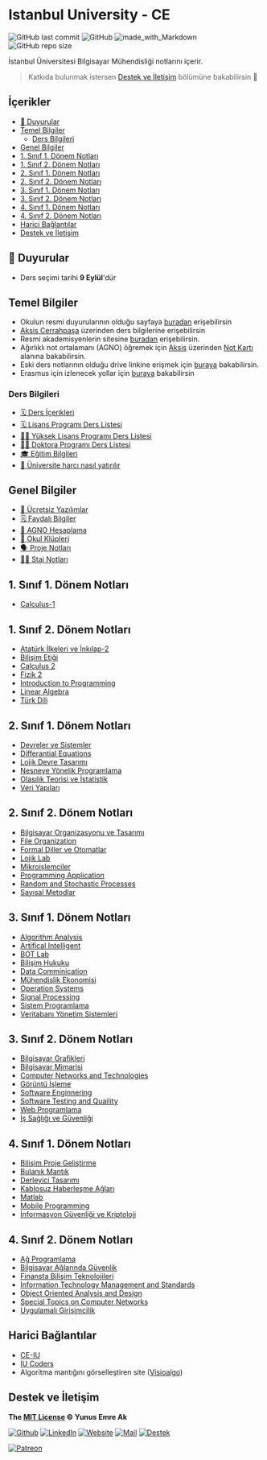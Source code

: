 # Istanbul University - CE <!-- omit in toc -->

![GitHub last commit](https://img.shields.io/github/last-commit/yedhrab/IstanbulUniversity-CE.svg?label=Son%20G%C3%BCncelleme&style=popout)
![GitHub](https://img.shields.io/github/license/yedhrab/IstanbulUniversity-CE.svg?label=Lisans&style=popout)
![made_with_Markdown](https://img.shields.io/badge/%C4%B0%C3%A7erik-Markdown-blue.svg)
![GitHub repo size](https://img.shields.io/github/repo-size/yedhrab/IstanbulUniversity-CE.svg?label=Boyut&style=popout)

İstanbul Üniversitesi Bilgisayar Mühendisliği notlarını içerir.

> Katkıda bulunmak istersen [Destek ve İletişim](#destek-ve-iletişim) bölümüne bakabilirsin 🤗

## İçerikler <!-- omit in toc -->

- [📢 Duyurular](#%F0%9F%93%A2-Duyurular)
- [Temel Bilgiler](#Temel-Bilgiler)
  - [Ders Bilgileri](#Ders-Bilgileri)
- [Genel Bilgiler](#Genel-Bilgiler)
- [1. Sınıf 1. Dönem Notları](#1-S%C4%B1n%C4%B1f-1-D%C3%B6nem-Notlar%C4%B1)
- [1. Sınıf 2. Dönem Notları](#1-S%C4%B1n%C4%B1f-2-D%C3%B6nem-Notlar%C4%B1)
- [2. Sınıf 1. Dönem Notları](#2-S%C4%B1n%C4%B1f-1-D%C3%B6nem-Notlar%C4%B1)
- [2. Sınıf 2. Dönem Notları](#2-S%C4%B1n%C4%B1f-2-D%C3%B6nem-Notlar%C4%B1)
- [3. Sınıf 1. Dönem Notları](#3-S%C4%B1n%C4%B1f-1-D%C3%B6nem-Notlar%C4%B1)
- [3. Sınıf 2. Dönem Notları](#3-S%C4%B1n%C4%B1f-2-D%C3%B6nem-Notlar%C4%B1)
- [4. Sınıf 1. Dönem Notları](#4-S%C4%B1n%C4%B1f-1-D%C3%B6nem-Notlar%C4%B1)
- [4. Sınıf 2. Dönem Notları](#4-S%C4%B1n%C4%B1f-2-D%C3%B6nem-Notlar%C4%B1)
- [Harici Bağlantılar](#Harici-Ba%C4%9Flant%C4%B1lar)
- [Destek ve İletişim](#Destek-ve-%C4%B0leti%C5%9Fim)

## 📢 Duyurular

- Ders seçimi tarihi **9 Eylül**'dür

## Temel Bilgiler

- Okulun resmi duyurularının olduğu sayfaya [buradan][i̇ü - cerrahpaşa duyurular] erişebilirsin
- [Aksis Cerrahpaşa] üzerinden ders bilgilerine erişebilirsin
- Resmi akademisyenlerin sitesine [buradan][akademisyenler] erişebilirsin.
- Ağırlıklı not ortalamanı (AGNO) öğremek için [Aksis][aksis cerrahpaşa] üzerinden [Not Kartı][aksis not kartı] alanına bakabilirsin.
- Eski ders notlarının olduğu drive linkine erişmek için [buraya][drive] bakabilirsin.
- Erasmus için izlenecek yollar için [buraya][erasmus] bakabilirsin

### Ders Bilgileri

- [🗓 Ders İçerikleri][ders i̇çerikleri]
- [🗓 Lisans Programı Ders Listesi][lisans programı ders listesi]
- [👨‍🏫 Yüksek Lisans Programı Ders Listesi][yüksek lisans programı ders listesi]
- [👨‍⚕️ Doktora Programı Ders Listesi][doktora programı ders listesi]
- [🎓 Eğitim Bilgileri][eğitim bilgileri]
- [💸 Üniversite harcı nasıl yatırılır](https://www.youtube.com/watch?v=AiN-x_Lioto&feature=youtu.be)

<!-- TODO: Okul notları hardcodded'tır, düzeltilecek -->

## Genel Bilgiler

- [🤑 Ücretsiz Yazılımlar](Genel%20Bilgiler%2F%C3%9Ccretsiz%20Yaz%C4%B1l%C4%B1mlar.md)
- [🗒 Faydalı Bilgiler](Genel%20Bilgiler%2FFaydal%C4%B1%20Bilgiler.md)
- [🧮 AGNO Hesaplama](https://drive.google.com/open?id=1cRYKOFniB2NOFoXJ7IKIvSwZLvjQobqG)
- [👯‍ Okul Klüpleri](Genel%20Bilgiler%2FOkul%20Kl%C3%BCpleri.md)
- [🗣 Proje Notları](Genel%20Bilgiler%2FProje%20Notlar%C4%B1.md)
- [👨‍🏫 Staj Notları](Genel%20Bilgiler%2FStaj%20Notlar%C4%B1.md)

<!--Index-->

## 1. Sınıf 1. Dönem Notları

- [Calculus-1](./1.%20S%C4%B1n%C4%B1f%201.%20D%C3%B6nem%20Notlar%C4%B1/Calculus-1)

## 1. Sınıf 2. Dönem Notları

- [Atatürk İlkeleri ve İnkılap-2](./1.%20S%C4%B1n%C4%B1f%202.%20D%C3%B6nem%20Notlar%C4%B1/Atat%C3%BCrk%20%C4%B0lkeleri%20ve%20%C4%B0nk%C4%B1lap-2)
- [Bilişim Etiği](./1.%20S%C4%B1n%C4%B1f%202.%20D%C3%B6nem%20Notlar%C4%B1/Bili%C5%9Fim%20Eti%C4%9Fi)
- [Calculus 2](./1.%20S%C4%B1n%C4%B1f%202.%20D%C3%B6nem%20Notlar%C4%B1/Calculus%202)
- [Fizik 2](./1.%20S%C4%B1n%C4%B1f%202.%20D%C3%B6nem%20Notlar%C4%B1/Fizik%202)
- [Introduction to Programming](./1.%20S%C4%B1n%C4%B1f%202.%20D%C3%B6nem%20Notlar%C4%B1/Introduction%20to%20Programming)
- [Linear Algebra](./1.%20S%C4%B1n%C4%B1f%202.%20D%C3%B6nem%20Notlar%C4%B1/Linear%20Algebra)
- [Türk Dili](./1.%20S%C4%B1n%C4%B1f%202.%20D%C3%B6nem%20Notlar%C4%B1/T%C3%BCrk%20Dili)

## 2. Sınıf 1. Dönem Notları

- [Devreler ve Sistemler](./2.%20S%C4%B1n%C4%B1f%201.%20D%C3%B6nem%20Notlar%C4%B1/Devreler%20ve%20Sistemler)
- [Differantial Equations](./2.%20S%C4%B1n%C4%B1f%201.%20D%C3%B6nem%20Notlar%C4%B1/Differantial%20Equations)
- [Lojik Devre Tasarımı](./2.%20S%C4%B1n%C4%B1f%201.%20D%C3%B6nem%20Notlar%C4%B1/Lojik%20Devre%20Tasar%C4%B1m%C4%B1)
- [Nesneye Yönelik Programlama](./2.%20S%C4%B1n%C4%B1f%201.%20D%C3%B6nem%20Notlar%C4%B1/Nesneye%20Y%C3%B6nelik%20Programlama)
- [Olasılık Teorisi ve İstatistik](./2.%20S%C4%B1n%C4%B1f%201.%20D%C3%B6nem%20Notlar%C4%B1/Olas%C4%B1l%C4%B1k%20Teorisi%20ve%20%C4%B0statistik)
- [Veri Yapıları](./2.%20S%C4%B1n%C4%B1f%201.%20D%C3%B6nem%20Notlar%C4%B1/Veri%20Yap%C4%B1lar%C4%B1)

## 2. Sınıf 2. Dönem Notları

- [Bilgisayar Organizasyonu ve Tasarımı](./2.%20S%C4%B1n%C4%B1f%202.%20D%C3%B6nem%20Notlar%C4%B1/Bilgisayar%20Organizasyonu%20ve%20Tasar%C4%B1m%C4%B1)
- [File Organization](./2.%20S%C4%B1n%C4%B1f%202.%20D%C3%B6nem%20Notlar%C4%B1/File%20Organization)
- [Formal Diller ve Otomatlar](./2.%20S%C4%B1n%C4%B1f%202.%20D%C3%B6nem%20Notlar%C4%B1/Formal%20Diller%20ve%20Otomatlar)
- [Lojik Lab](./2.%20S%C4%B1n%C4%B1f%202.%20D%C3%B6nem%20Notlar%C4%B1/Lojik%20Lab)
- [Mikroişlemciler](./2.%20S%C4%B1n%C4%B1f%202.%20D%C3%B6nem%20Notlar%C4%B1/Mikroi%C5%9Flemciler)
- [Programming Application](./2.%20S%C4%B1n%C4%B1f%202.%20D%C3%B6nem%20Notlar%C4%B1/Programming%20Application)
- [Random and Stochastic Processes](./2.%20S%C4%B1n%C4%B1f%202.%20D%C3%B6nem%20Notlar%C4%B1/Random%20and%20Stochastic%20Processes)
- [Sayısal Metodlar](./2.%20S%C4%B1n%C4%B1f%202.%20D%C3%B6nem%20Notlar%C4%B1/Say%C4%B1sal%20Metodlar)

## 3. Sınıf 1. Dönem Notları

- [Algorithm Analysis](./3.%20S%C4%B1n%C4%B1f%201.%20D%C3%B6nem%20Notlar%C4%B1/Algorithm%20Analysis)
- [Artifical Intelligent](./3.%20S%C4%B1n%C4%B1f%201.%20D%C3%B6nem%20Notlar%C4%B1/Artifical%20Intelligent)
- [BOT Lab](./3.%20S%C4%B1n%C4%B1f%201.%20D%C3%B6nem%20Notlar%C4%B1/BOT%20Lab)
- [Bilişim Hukuku](./3.%20S%C4%B1n%C4%B1f%201.%20D%C3%B6nem%20Notlar%C4%B1/Bili%C5%9Fim%20Hukuku)
- [Data Comminication](./3.%20S%C4%B1n%C4%B1f%201.%20D%C3%B6nem%20Notlar%C4%B1/Data%20Comminication)
- [Mühendislik Ekonomisi](./3.%20S%C4%B1n%C4%B1f%201.%20D%C3%B6nem%20Notlar%C4%B1/M%C3%BChendislik%20Ekonomisi)
- [Operation Systems](./3.%20S%C4%B1n%C4%B1f%201.%20D%C3%B6nem%20Notlar%C4%B1/Operation%20Systems)
- [Signal Processing](./3.%20S%C4%B1n%C4%B1f%201.%20D%C3%B6nem%20Notlar%C4%B1/Signal%20Processing)
- [Sistem Programlama](./3.%20S%C4%B1n%C4%B1f%201.%20D%C3%B6nem%20Notlar%C4%B1/Sistem%20Programlama)
- [Veritabanı Yönetim Sistemleri](./3.%20S%C4%B1n%C4%B1f%201.%20D%C3%B6nem%20Notlar%C4%B1/Veritaban%C4%B1%20Y%C3%B6netim%20Sistemleri)

## 3. Sınıf 2. Dönem Notları

- [Bilgisayar Grafikleri](./3.%20S%C4%B1n%C4%B1f%202.%20D%C3%B6nem%20Notlar%C4%B1/Bilgisayar%20Grafikleri)
- [Bilgisayar Mimarisi](./3.%20S%C4%B1n%C4%B1f%202.%20D%C3%B6nem%20Notlar%C4%B1/Bilgisayar%20Mimarisi)
- [Computer Networks and Technologies](./3.%20S%C4%B1n%C4%B1f%202.%20D%C3%B6nem%20Notlar%C4%B1/Computer%20Networks%20and%20Technologies)
- [Görüntü İşleme](./3.%20S%C4%B1n%C4%B1f%202.%20D%C3%B6nem%20Notlar%C4%B1/G%C3%B6r%C3%BCnt%C3%BC%20%C4%B0%C5%9Fleme)
- [Software Enginnering](./3.%20S%C4%B1n%C4%B1f%202.%20D%C3%B6nem%20Notlar%C4%B1/Software%20Enginnering)
- [Software Testing and Quaility](./3.%20S%C4%B1n%C4%B1f%202.%20D%C3%B6nem%20Notlar%C4%B1/Software%20Testing%20and%20Quaility)
- [Web Programlama](./3.%20S%C4%B1n%C4%B1f%202.%20D%C3%B6nem%20Notlar%C4%B1/Web%20Programlama)
- [İş Sağlığı ve Güvenliği](./3.%20S%C4%B1n%C4%B1f%202.%20D%C3%B6nem%20Notlar%C4%B1/%C4%B0%C5%9F%20Sa%C4%9Fl%C4%B1%C4%9F%C4%B1%20ve%20G%C3%BCvenli%C4%9Fi)

## 4. Sınıf 1. Dönem Notları

- [Bilişim Proje Geliştirme](./4.%20S%C4%B1n%C4%B1f%201.%20D%C3%B6nem%20Notlar%C4%B1/Bili%C5%9Fim%20Proje%20Geli%C5%9Ftirme)
- [Bulanık Mantık](./4.%20S%C4%B1n%C4%B1f%201.%20D%C3%B6nem%20Notlar%C4%B1/Bulan%C4%B1k%20Mant%C4%B1k)
- [Derleyici Tasarımı](./4.%20S%C4%B1n%C4%B1f%201.%20D%C3%B6nem%20Notlar%C4%B1/Derleyici%20Tasar%C4%B1m%C4%B1)
- [Kablosuz Haberleşme Ağları](./4.%20S%C4%B1n%C4%B1f%201.%20D%C3%B6nem%20Notlar%C4%B1/Kablosuz%20Haberle%C5%9Fme%20A%C4%9Flar%C4%B1)
- [Matlab](./4.%20S%C4%B1n%C4%B1f%201.%20D%C3%B6nem%20Notlar%C4%B1/Matlab)
- [Mobile Programming](./4.%20S%C4%B1n%C4%B1f%201.%20D%C3%B6nem%20Notlar%C4%B1/Mobile%20Programming)
- [İnformasyon Güvenliği ve Kriptoloji](./4.%20S%C4%B1n%C4%B1f%201.%20D%C3%B6nem%20Notlar%C4%B1/%C4%B0nformasyon%20G%C3%BCvenli%C4%9Fi%20ve%20Kriptoloji)

## 4. Sınıf 2. Dönem Notları

- [Ağ Programlama](./4.%20S%C4%B1n%C4%B1f%202.%20D%C3%B6nem%20Notlar%C4%B1/A%C4%9F%20Programlama)
- [Bilgisayar Ağlarında Güvenlik](./4.%20S%C4%B1n%C4%B1f%202.%20D%C3%B6nem%20Notlar%C4%B1/Bilgisayar%20A%C4%9Flar%C4%B1nda%20G%C3%BCvenlik)
- [Finansta Bilişim Teknolojileri](./4.%20S%C4%B1n%C4%B1f%202.%20D%C3%B6nem%20Notlar%C4%B1/Finansta%20Bili%C5%9Fim%20Teknolojileri)
- [Information Technology Management and Standards](./4.%20S%C4%B1n%C4%B1f%202.%20D%C3%B6nem%20Notlar%C4%B1/Information%20Technology%20Management%20and%20Standards)
- [Object Oriented Analysis and Design](./4.%20S%C4%B1n%C4%B1f%202.%20D%C3%B6nem%20Notlar%C4%B1/Object%20Oriented%20Analysis%20and%20Design)
- [Special Topics on Computer Networks](./4.%20S%C4%B1n%C4%B1f%202.%20D%C3%B6nem%20Notlar%C4%B1/Special%20Topics%20on%20Computer%20Networks)
- [Uygulamalı Girişimcilik](./4.%20S%C4%B1n%C4%B1f%202.%20D%C3%B6nem%20Notlar%C4%B1/Uygulamal%C4%B1%20Giri%C5%9Fimcilik)

<!--Index-->

## Harici Bağlantılar

- [CE-IU][ce-iu]
- [IU Coders][iu coders]
- Algoritma mantığını görselleştiren site ([Visioalgo][visioalgo])

## Destek ve İletişim

**The [MIT License](https://choosealicense.com/licenses/mit/) &copy; Yunus Emre Ak**

[![Github](https://drive.google.com/uc?id=1PzkuWOoBNMg0uOMmqwHtVoYt0WCqi-O5)][github]
[![LinkedIn](https://drive.google.com/uc?id=1hvdil0ZHVEzekQ4AYELdnPOqzunKpnzJ)][linkedin]
[![Website](https://drive.google.com/uc?id=1wR8Ph0FBs36ZJl0Ud-HkS0LZ9b66JBqJ)][website]
[![Mail](https://drive.google.com/uc?id=142rP0hbrnY8T9kj_84_r7WxPG1hzWEcN)][mail]
[![Destek](https://drive.google.com/uc?id=1zyU7JWlw4sJTOx46gJlHOfYBwGIkvMQs)][bağış anlık]

[![Patreon](https://drive.google.com/uc?id=11YmCRmySX7v7QDFS62ST2JZuE70RFjDG)][bağış aylık]

<!-- İletişim -->

[mail]: mailto::yedhrab@gmail.com?subject=YBilgiler%20%7C%20Github
[github]: https://github.com/yedhrab
[website]: https://yemreak.com
[linkedin]: https://www.linkedin.com/in/yemreak/
[bağış anlık]: https://gogetfunding.com/yemreak/
[bağış aylık]: https://www.patreon.com/yemreak/

<!-- İletişim Sonu -->

[i̇ü - cerrahpaşa duyurular]: http://www.istanbulc.edu.tr/tr/duyurular/1/1
[aksis cerrahpaşa]: https://aksis.istanbulc.edu.tr/Account/LogOn
[akademisyenler]: http://avesis.istanbulc.edu.tr/
[aksis not kartı]: http://obs.istanbulc.edu.tr/OgrenimBilgileri/NotKarti/Index
[drive]: https://drive.google.com/drive/folders/1JPZH6Z_K59UeO-A79H0pcBIsAJlw40Y-
[erasmus]: res/2019-2020-erasmus-izlenecek-yollar.pdf
[ders i̇çerikleri]: res%2FBilgisayar%20M%C3%BChendisli%C4%9Fi%20Ders%20%C4%B0%C3%A7eri%C4%9Fi.pdf
[lisans programı ders listesi]: http://ebs.istanbulc.edu.tr/home/dersprogram/?id=1092
[yüksek lisans programı ders listesi]: http://ebs.istanbulc.edu.tr/home/dersprogram/?id=1797
[doktora programı ders listesi]: http://ebs.istanbulc.edu.tr/home/dersprogram/?id=2183
[eğitim bilgileri]: http://bilgisayar.muhendislik.istanbulc.edu.tr/tr/content/egitim/lisans
[ce-iu]: http://ce-iu.tk/
[iu coders]: http://www.iucoders.com/index.jsp
[visioalgo]: https://visualgo.net/en
[i̇letişim]: mailto::yedhrab@gmail.com?subject=IstanbulUniversity-CE%20%7C%20Github
[bağış anlık]: https://gogetfunding.com/yemreak/
[bağış aylık]: https://www.patreon.com/yemreak/
